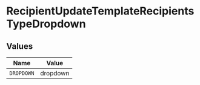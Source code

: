 # RecipientUpdateTemplateRecipientsTypeDropdown


## Values

| Name       | Value      |
| ---------- | ---------- |
| `DROPDOWN` | dropdown   |